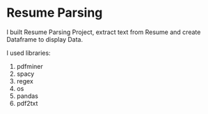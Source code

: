 # Resume Parsing

I built Resume Parsing Project, extract text from Resume and create Dataframe to display Data.

I used libraries: 
1. pdfminer
2. spacy
3. regex
4. os
5. pandas
6. pdf2txt
